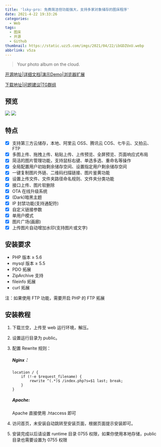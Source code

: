 ```yaml
---
title: 'lsky-pro: 免费简洁但功能强大，支持多家对象储存的图床程序'
date: 2021-4-22 19:33:26
categories:
  - Web
tags:
  - 图床
  - 开源
  - Github
thumbnail: https://static.uzz5.com/imgs/2021/04/22/ibGDZUxU.webp
abbrlink: v5za
---
```


> Your photo album on the cloud.

[开源地址](https://github.com/wisp-x/lsky-pro/)|[详细文档](https://www.kancloud.cn/wispx/lsky-pro)|[演示Demo](https://pic.iqy.ink/)|[浏览器扩展](https://github.com/wisp-x/lsky-pro-chrome-extension)

[下载地址](https://github.com/wisp-x/lsky-pro/releases)|[问题建议](https://github.com/wisp-x/lsky-pro/issues)|[TG群组](https://t.me/lsky_pro)

## 预览

![](https://static.uzz5.com/imgs/2021/04/22/btlVQobq.webp)
![](https://static.uzz5.com/imgs/2021/04/22/ycZWnXVo.webp)

## 特点

* [x] 支持第三方云储存，本地、阿里云 OSS、腾讯云 COS、七牛云、又拍云、FTP
* [x] 多图上传、拖拽上传、粘贴上传、上传预览、全屏预览、页面响应式布局
* [x] 简洁的图片管理功能，支持鼠标右键、单选多选、重命名等操作
* [x] 全局配置用户初始剩余储存空间、设置指定用户剩余储存空间
* [x] 一键复制图片外链、二维码扫描链接、图片鉴黄功能
* [x] 设置上传文件、文件夹路径命名规则、文件夹分类功能
* [x] 接口上传、图片软删除
* [x] OTA 在线升级系统
* [x] (Dark)暗黑主题
* [x] IP 封禁功能(支持通配符)
* [x] 自定义链接参数
* [x] 单用户模式
* [x] 图片广场(画廊)
* [x] 上传图片自动增加水印(支持图片或文字)

## 安装要求
* PHP 版本 &ge; 5.6
* mysql 版本 &ge; 5.5
* PDO 拓展
* ZipArchive 支持
* fileinfo 拓展
* curl 拓展

注：如果使用 FTP 功能，需要开启 PHP 的 FTP 拓展

## 安装教程
1. 下载兰空，上传至 web 运行环境，解压。
2. 设置运行目录为 public。
3. 配置 Rewrite 规则：
    ##### Nginx：
    ```
    location / {
        if (!-e $request_filename) {
        	rewrite ^(.*)$ /index.php?s=$1 last; break;
        }
    }
    ```

    ##### Apache:
    Apache 直接使用 .htaccess 即可

4. 访问首页，未安装自动跳转至安装页面，根据页面提示安装即可。
5. 安装完成以后请设置 runtime 目录 0755 权限，如果你使用本地存储，public 目录也需要设置为 0755 权限

